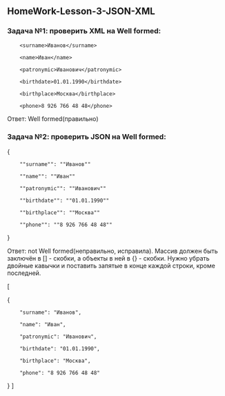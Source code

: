 ## HomeWork-Lesson-3-JSON-XML

### Задача №1: проверить XML на Well formed:

<req>

        <surname>Иванов</surname>

        <name>Иван</name>

        <patronymic>Иванович</patronymic>

        <birthdate>01.01.1990</birthdate>

        <birthplace>Москва</birthplace>

        <phone>8 926 766 48 48</phone>

</req>

Ответ: Well formed(правильно)


### Задача №2: проверить JSON на Well formed:

{

        ""surname"": ""Иванов""

        ""name"": ""Иван""

        ""patronymic"": ""Иванович""

        ""birthdate"": ""01.01.1990""

        ""birthplace"": ""Москва""

        ""phone"": ""8 926 766 48 48""

}

Ответ: not Well formed(неправильно, исправила). Массив должен быть заключён в [] - скобки, а объекты в ней в {} - скобки. Нужно убрать двойные кавычки и поставить запятые в конце каждой строки, кроме последней.

[
  
  {

        "surname": "Иванов",

        "name": "Иван",

        "patronymic": "Иванович",

        "birthdate": "01.01.1990",

        "birthplace": "Москва",

        "phone": "8 926 766 48 48"

   }
]

